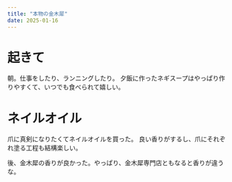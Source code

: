 ```yaml
---
title: "本物の金木犀"
date: 2025-01-16
---
```



# 起きて
朝。仕事をしたり、ランニングしたり。
夕飯に作ったネギスープはやっぱり作りやすくて、いつでも食べられて嬉しい。

# ネイルオイル
爪に真剣になりたくてネイルオイルを買った。
良い香りがするし、爪にそれぞれ塗る工程も結構楽しい。

後、金木犀の香りが良かった。やっぱり、金木犀専門店ともなると香りが違うな。
